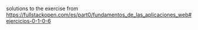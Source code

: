 solutions to the exercise from https://fullstackopen.com/es/part0/fundamentos_de_las_aplicaciones_web#ejercicios-0-1-0-6
